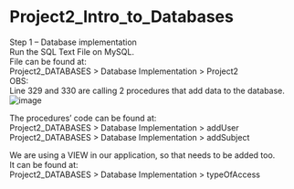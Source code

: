# Project2_Intro_to_Databases

Step 1 – Database implementation  
Run the SQL Text File on MySQL.  
File can be found at:  
Project2_DATABASES > Database Implementation > Project2  
OBS:  
Line 329 and 330 are calling 2 procedures that add data to the database.   
![image](https://user-images.githubusercontent.com/54336594/148451691-7d15a266-bd33-4a93-9c44-8549c54d02cd.png)

The procedures’ code can be found at:  
Project2_DATABASES > Database Implementation > addUser  
Project2_DATABASES > Database Implementation > addSubject  

We are using a VIEW in our application, so that needs to be added too.  
It can be found at:  
Project2_DATABASES > Database Implementation > typeOfAccess  
